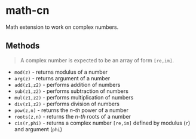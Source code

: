 # math-cn
Math extension to work on complex numbers.

## Methods

> A complex number is expected to be an array of form `[re,im]`.

- `mod(z)` - returns modulus of a number
- `arg(z)` - returns argument of a number
- `add(z1,z2)` - performs addition of numbers
- `sub(z1,z2)` - performs subtraction of numbers
- `mul(z1,z2)` - performs multiplication of numbers
- `div(z1,z2)` - performs division of numbers
- `pow(z,n)` - returns the _n-th_ power of a number
- `roots(z,n)` - returns the _n-th_ roots of a number
- `cis(r,phi)` - returns a complex number `[re,im]` defined by modulus (`r`) and argument (`phi`)

